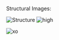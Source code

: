 Structural Images:

![Structure](https://user-images.githubusercontent.com/94520197/143054171-606cdee3-9044-4705-a16e-541005d8d659.png)
![high](https://user-images.githubusercontent.com/94520197/143051558-afa37cbf-d785-43ba-bbc2-306e5355ee14.png)



![xo](https://user-images.githubusercontent.com/94520197/143051631-ede79039-b334-410a-bc50-180d97015853.png)



